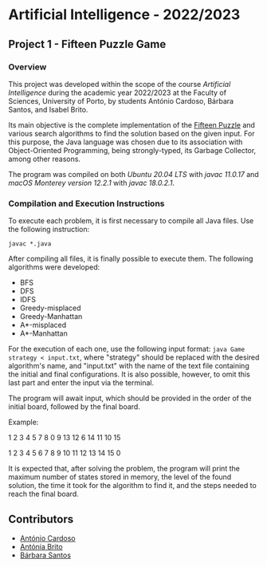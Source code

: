 # Artificial Intelligence - 2022/2023

## Project 1 - Fifteen Puzzle Game

### Overview

This project was developed within the scope of the course *Artificial Intelligence* during the academic year 2022/2023 at the Faculty of Sciences, University of Porto, by students António Cardoso, Bárbara Santos, and Isabel Brito.

Its main objective is the complete implementation of the [Fifteen Puzzle](https://en.wikipedia.org/wiki/15_puzzle "Fifteen Puzzle - Wikipedia") and various search algorithms to find the solution based on the given input. For this purpose, the Java language was chosen due to its association with Object-Oriented Programming, being strongly-typed, its Garbage Collector, among other reasons.

The program was compiled on both *Ubuntu 20.04 LTS* with *javac 11.0.17* and *macOS Monterey version 12.2.1* with *javac 18.0.2.1*.

### Compilation and Execution Instructions

To execute each problem, it is first necessary to compile all Java files. Use the following instruction:

`javac *.java`

After compiling all files, it is finally possible to execute them. The following algorithms were developed:
- BFS
- DFS
- IDFS
- Greedy-misplaced
- Greedy-Manhattan
- A*-misplaced
- A*-Manhattan

For the execution of each one, use the following input format:
`java Game strategy < input.txt`, where "strategy" should be replaced with the desired algorithm's name, and "input.txt" with the name of the text file containing the initial and final configurations. It is also possible, however, to omit this last part and enter the input via the terminal.

The program will await input, which should be provided in the order of the initial board, followed by the final board.

Example:

1 2 3 4 5 7 8 0 9 13 12 6 14 11 10 15

1 2 3 4 5 6 7 8 9 10 11 12 13 14 15 0

It is expected that, after solving the problem, the program will print the maximum number of states stored in memory, the level of the found solution, the time it took for the algorithm to find it, and the steps needed to reach the final board.

## Contributors

- [António Cardoso](https://github.com/ToniCardosooo)
- [Antónia Brito](https://github.com/Nia3324)
- [Bárbara Santos](https://github.com/barbara-san)
